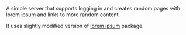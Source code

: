 A simple server that supports logging in and creates random pages
with lorem ipsum and links to more random content.

It uses slightly modified version of [lorem ipsum][1] package.


[1]: https://pypi.python.org/pypi/loremipsum
